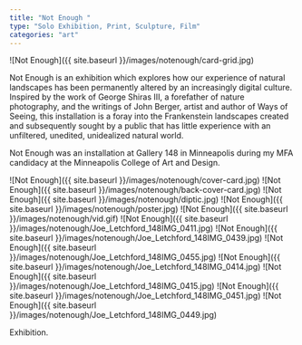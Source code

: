 ```yaml
---
title: "Not Enough "
type: "Solo Exhibition, Print, Sculpture, Film"
categories: "art"
---
```


![Not Enough]({{ site.baseurl }}/images/notenough/card-grid.jpg)

Not Enough is an exhibition which explores how our experience of natural landscapes has been permanently altered by an increasingly digital culture. Inspired by the work of George Shiras III, a forefather of nature photography, and the writings of John Berger, artist and author of Ways of Seeing, this installation is a foray into the Frankenstein landscapes created and subsequently sought by a public that has little experience with an unfiltered, unedited, unidealized natural world.


Not Enough was an installation at Gallery 148 in Minneapolis during my MFA candidacy at the Minneapolis College of Art and Design.

![Not Enough]({{ site.baseurl }}/images/notenough/cover-card.jpg)
![Not Enough]({{ site.baseurl }}/images/notenough/back-cover-card.jpg)
![Not Enough]({{ site.baseurl }}/images/notenough/diptic.jpg)
![Not Enough]({{ site.baseurl }}/images/notenough/poster.jpg)
![Not Enough]({{ site.baseurl }}/images/notenough/vid.gif)
![Not Enough]({{ site.baseurl }}/images/notenough/Joe_Letchford_148IMG_0411.jpg)
![Not Enough]({{ site.baseurl }}/images/notenough/Joe_Letchford_148IMG_0439.jpg)
![Not Enough]({{ site.baseurl }}/images/notenough/Joe_Letchford_148IMG_0455.jpg)
![Not Enough]({{ site.baseurl }}/images/notenough/Joe_Letchford_148IMG_0414.jpg)
![Not Enough]({{ site.baseurl }}/images/notenough/Joe_Letchford_148IMG_0415.jpg)
![Not Enough]({{ site.baseurl }}/images/notenough/Joe_Letchford_148IMG_0451.jpg)
![Not Enough]({{ site.baseurl }}/images/notenough/Joe_Letchford_148IMG_0449.jpg)

Exhibition.
